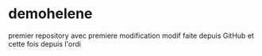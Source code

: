 # demohelene
premier repository
avec premiere modification
modif faite depuis GitHub
et cette fois depuis l'ordi